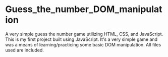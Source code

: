 # Guess_the_number_DOM_manipulation
A very simple guess the number game utilizing HTML, CSS, and JavaScript. 
This is my first project built using JavaScript. It's a very simple game and was a means of learning/practicing some basic DOM manipulation.
All files used are included.
